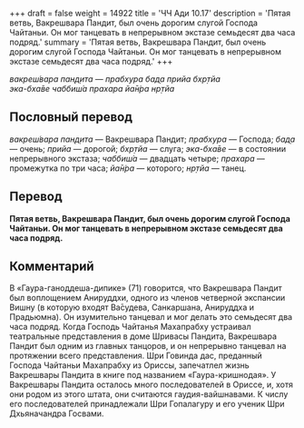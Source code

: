 +++
draft = false
weight = 14922
title = 'ЧЧ Ади 10.17'
description = 'Пятая ветвь, Вакрешвара Пандит, был очень дорогим слугой Господа Чайтаньи. Он мог танцевать в непрерывном экстазе семьдесят два часа подряд.'
summary = 'Пятая ветвь, Вакрешвара Пандит, был очень дорогим слугой Господа Чайтаньи. Он мог танцевать в непрерывном экстазе семьдесят два часа подряд.'
+++

_вакреш́вара пан̣д̣ита — прабхура бад̣а прийа бхр̣тйа  
эка-бха̄ве чаббиш́а прахара йа̄н̇ра нр̣тйа_

## Пословный перевод

_вакреш́вара_ _пан̣д̣ита_ — Вакрешвара Пандит; _прабхура_ — Господа; _бад̣а_ — очень; _прийа_ — дорогой; _бхр̣тйа_ — слуга; _эка_\-_бха̄ве_ — в состоянии непрерывного экстаза; _чаббиш́а_ — двадцать четыре; _прахара_ — промежутка по три часа; _йа̄н̇ра_ — которого; _нр̣тйа_ — танец.

## Перевод

**Пятая ветвь, Вакрешвара Пандит, был очень дорогим слугой Господа Чайтаньи. Он мог танцевать в непрерывном экстазе семьдесят два часа подряд.**

## Комментарий

В «Гаура-ганоддеша-дипике» (71) говорится, что Вакрешвара Пандит был воплощением Анируддхи, одного из членов четверной экспансии Вишну (в которую входят Ва̄судева, Санкаршана, Анируддха и Прадьюмна). Он изумительно танцевал и мог делать это семьдесят два часа подряд. Когда Господь Чайтанья Махапрабху устраивал театральные представления в доме Шривасы Пандита, Вакрешвара Пандит был одним из главных танцоров, и он непрерывно танцевал на протяжении всего представления. Шри Говинда дас, преданный Господа Чайтаньи Махапрабху из Ориссы, запечатлел жизнь Вакрешвары Пандита в книге под названием «Гаура-кришнодая». У Вакрешвары Пандита осталось много последователей в Ориссе, и, хотя они родом из этого штата, они считаются гаудия-вайшнавами. К числу его последователей принадлежали Шри Гопалагуру и его ученик Шри Дхьяначандра Госвами.
